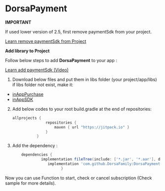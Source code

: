 
# DorsaPayment

**IMPORTANT**

If used lower version of 2.5, first remove paymentSdk from your project.

[Learn remove paymentSdk from Project](www.google.com)

**Add library to Project**

Follow below steps to add **DorsaPayment** to your app :

[Learn add paymentSdk (Video)](www.google.com)

  1. Download below files and put them in libs folder (your project/app/libs) if libs folder not exist, make it:
   - [inAppPurchase](https://github.com/DorsaFamily/DorsaPayment/raw/master/Payment/libs/inAppPurchase.aar)
   - [inAppSDK](https://github.com/DorsaFamily/DorsaPayment/raw/master/Payment/libs/inAppSDK.aar)

  2. Add below codes to your root build.gradle at the end of repositories:
     ```gradle
     allprojects {
                    repositories {
                        maven { url "https://jitpack.io" }
                    }
                }
     ```
  3. Add the dependency :
      ```gradle
          dependencies {
			       implementation fileTree(include: ['*.jar', '*.aar'], dir: 'libs')
                      implementation 'com.github.DorsaFamily:DorsaPayment:v3.0'
                            }
      ```

Now you can use Function to start, check or cancel subscription (Check sample for more details).                     
